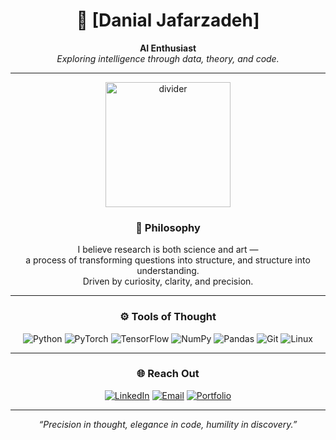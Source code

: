 <div align="center">

# 🌌 [Danial Jafarzadeh]

**AI Enthusiast**  
*Exploring intelligence through data, theory, and code.*

---

<div align="center">
  <img src="https://github.com/yourusername/yourusername/assets/placeholder/line.gif" width="200" alt="divider" />
</div>

### 🧭 Philosophy
I believe research is both science and art —  
a process of transforming questions into structure, and structure into understanding.  
Driven by curiosity, clarity, and precision.

---

### ⚙️ Tools of Thought

![Python](https://img.shields.io/badge/-Python-2B2B2B?style=flat&logo=python&logoColor=ffde57)
![PyTorch](https://img.shields.io/badge/-PyTorch-2B2B2B?style=flat&logo=pytorch&logoColor=EE4C2C)
![TensorFlow](https://img.shields.io/badge/-TensorFlow-2B2B2B?style=flat&logo=tensorflow&logoColor=FF6F00)
![NumPy](https://img.shields.io/badge/-NumPy-2B2B2B?style=flat&logo=numpy&logoColor=4DABCF)
![Pandas](https://img.shields.io/badge/-Pandas-2B2B2B?style=flat&logo=pandas&logoColor=150458)
![Git](https://img.shields.io/badge/-Git-2B2B2B?style=flat&logo=git&logoColor=F05032)
![Linux](https://img.shields.io/badge/-Linux-2B2B2B?style=flat&logo=linux&logoColor=FCC624)

---

### 🌐 Reach Out

[![LinkedIn](https://img.shields.io/badge/-LinkedIn-1a1a1a?style=for-the-badge&logo=linkedin&logoColor=0A66C2)](https://www.linkedin.com/in/danial-jafarzadeh/)
[![Email](https://img.shields.io/badge/-Email-1a1a1a?style=for-the-badge&logo=gmail&logoColor=EA4335)](mailto:danialj999@email.com)
[![Portfolio](https://img.shields.io/badge/-Portfolio-1a1a1a?style=for-the-badge&logo=vercel&logoColor=white)](https://danialjfz.github.io/myblog/)

---

*“Precision in thought, elegance in code, humility in discovery.”*

</div>
